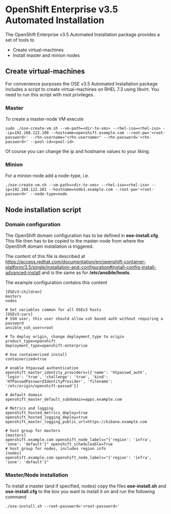OpenShift Enterprise v3.5 Automated Installation
============================
The OpenShift Enterprise v3.5 Automated Installation package provides a set of tools to

 - Create virtual-machines
 - Install master and minion nodes

Create virtual-machines
-------
For convenience purposes the OSE v3.5 Automated Installation package includes a script to create virtual-machines on RHEL 7.3 using libvirt. You need to run this script with root privileges.
### Master
To create a master-node VM execute
```
sudo ./ose-create-vm.sh --vm-path=<dir-to-vms> --rhel-iso=<rhel-iso> --ip=192.168.122.100 --hostname=openshift.example.com --root-pw='<root-password>' --rhn-username="<rhn-username>" --rhn-password='<rhn-password>' --pool-id=<pool-id>
```

Of course you can change the ip and hostname values to your liking.

### Minion
For a minion-node add a node-type, i.e.
```
./ose-create-vm.sh --vm-path=<dir-to-vms> --rhel-iso=<rhel-iso> --ip=192.168.122.101 --hostname=node1.example.com --root-pw='<root-password>' --node-type=node
```
Node installation script
-------
### Domain configuration
The OpenShift domain configuration has to be defined in **ose-install.cfg**. This file then has to be copied to the master-node from where the OpenShift domain installation is triggered.

The content of this file is described at https://access.redhat.com/documentation/en/openshift-container-platform/3.5/single/installation-and-configuration#install-config-install-advanced-install and is the same as for **/etc/ansible/hosts**.

The example configuration contains this content
```
[OSEv3:children]
masters
nodes

# Set variables common for all OSEv3 hosts
[OSEv3:vars]
# SSH user, this user should allow ssh based auth without requiring a password
ansible_ssh_user=root

# To deploy origin, change deployment_type to origin
product_type=openshift
deployment_type=openshift-enterprise

# Use containerized install
containerized=true

# enable htpasswd authentication
openshift_master_identity_providers=[{'name': 'htpasswd_auth', 'login': 'true', 'challenge': 'true', 'kind': 'HTPasswdPasswordIdentityProvider', 'filename': '/etc/origin/openshift-passwd'}]

# default domain
openshift_master_default_subdomain=apps.example.com

# Metrics and logging
openshift_hosted_metrics_deploy=true
openshift_hosted_logging_deploy=true
openshift_master_logging_public_url=https://kibana.example.com

# host group for masters
[masters]
openshift.example.com openshift_node_labels="{'region': 'infra', 'zone': 'default'}" openshift_scheduleable=True
# host group for nodes, includes region info
[nodes]
openshift.example.com openshift_node_labels="{'region': 'infra', 'zone': 'default'}"
```

### Master/Node installation
To install a master (and if specified, nodes) copy the files **ose-install.sh** and **ose-install.cfg** to the box you want to install it on and run the following command
```
./ose-install.sh --root-password='<root-password>'
```
